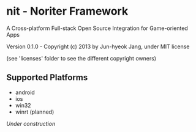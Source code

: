 nit - Noriter Framework
=======================

A Cross-platform Full-stack Open Source Integration for Game-oriented Apps

Version 0.1.0 - Copyright (c) 2013 by Jun-hyeok Jang, under MIT license

(see 'licenses' folder to see the different copyright owners)

Supported Platforms
-------------------
  * android
  * ios
  * win32
  * winrt (planned)
  

*Under construction*